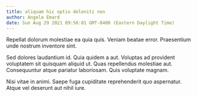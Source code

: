 ```yaml
---
title: aliquam hic optio deleniti non
author: Angela Emard
date: Sun Aug 29 2021 09:56:01 GMT-0400 (Eastern Daylight Time)
---
```

Repellat dolorum molestiae ea quia quis. Veniam beatae error. Praesentium unde nostrum inventore sint.

 Sed dolores laudantium id. Quia quidem a aut. Voluptas ad provident voluptatem sit quisquam aliquid ut. Quas repellendus molestiae aut. Consequuntur atque pariatur laboriosam. Quis voluptate magnam.

 Nisi vitae in animi. Saepe fuga cupiditate reprehenderit quo aspernatur. Atque vel deserunt aut nihil iure.
